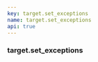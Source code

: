 ```yaml
---
key: target.set_exceptions
name: target.set_exceptions
api: true
---
```


### target.set_exceptions

